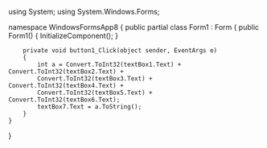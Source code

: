 using System;
using System.Windows.Forms;

namespace WindowsFormsApp8
{
    public partial class Form1 : Form
    {
        public Form1()
        {
            InitializeComponent();
        }

        private void button1_Click(object sender, EventArgs e)
        {
            int a = Convert.ToInt32(textBox1.Text) + Convert.ToInt32(textBox2.Text) +
            Convert.ToInt32(textBox3.Text) + Convert.ToInt32(textBox4.Text) + 
            Convert.ToInt32(textBox5.Text) + Convert.ToInt32(textBox6.Text);
            textBox7.Text = a.ToString();
        }
    }
}
